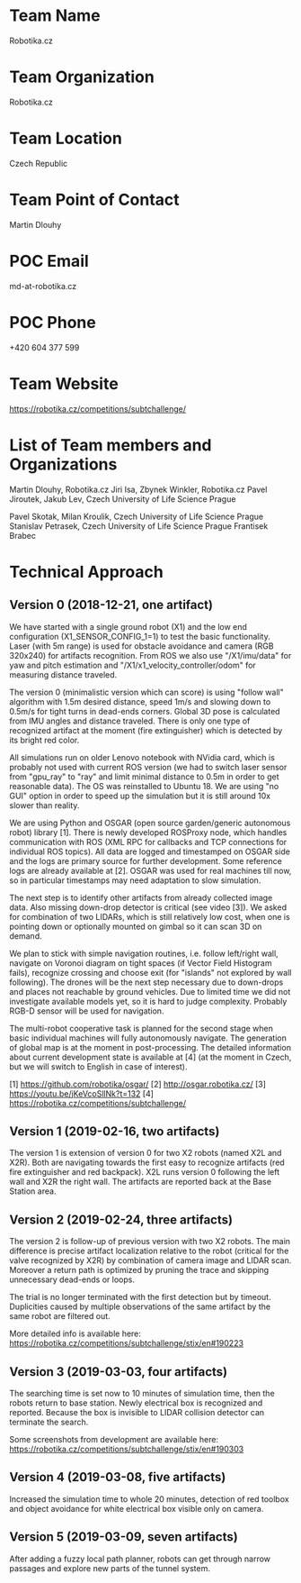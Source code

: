 # Team Name
Robotika.cz

# Team Organization
Robotika.cz

# Team Location
Czech Republic

# Team Point of Contact
Martin Dlouhy

# POC Email
md-at-robotika.cz

# POC Phone
+420 604 377 599

# Team Website
https://robotika.cz/competitions/subtchallenge/

# List of Team members and Organizations
Martin Dlouhy, Robotika.cz
Jiri Isa,
Zbynek Winkler, Robotika.cz
Pavel Jiroutek,
Jakub Lev, Czech University of Life Science Prague

Pavel Skotak,
Milan Kroulik, Czech University of Life Science Prague
Stanislav Petrasek, Czech University of Life Science Prague
Frantisek Brabec


# Technical Approach

## Version 0 (2018-12-21, one artifact)

We have started with a single ground robot (X1) and the low end configuration
(X1_SENSOR_CONFIG_1=1) to test the basic functionality. Laser (with 5m range)
is used for obstacle avoidance and camera (RGB 320x240) for artifacts
recognition. From ROS we also use "/X1/imu/data" for yaw and pitch estimation
and "/X1/x1_velocity_controller/odom" for measuring distance traveled.

The version 0 (minimalistic version which can score) is using "follow wall"
algorithm with 1.5m desired distance, speed 1m/s and slowing down to 0.5m/s for
tight turns in dead-ends corners. Global 3D pose is calculated from IMU angles
and distance traveled. There is only one type of recognized artifact at the
moment (fire extinguisher) which is detected by its bright red color.

All simulations run on older Lenovo notebook with NVidia card, which is
probably not used with current ROS version (we had to switch laser sensor from
"gpu_ray" to "ray" and limit minimal distance to 0.5m in order to get
reasonable data). The OS was reinstalled to Ubuntu 18. We are using "no GUI"
option in order to speed up the simulation but it is still around 10x slower
than reality.

We are using Python and OSGAR (open source garden/generic autonomous robot)
library [1]. There is newly developed ROSProxy node, which handles
communication with ROS (XML RPC for callbacks and TCP connections for
individual ROS topics). All data are logged and timestamped on OSGAR side and
the logs are primary source for further development.  Some reference logs are
already available at [2]. OSGAR was used for real machines till now, so in
particular timestamps may need adaptation to slow simulation.

The next step is to identify other artifacts from already collected image data.
Also missing down-drop detector is critical (see video [3]). We asked for
combination of two LIDARs, which is still relatively low cost, when one is
pointing down or optionally mounted on gimbal so it can scan 3D on demand.

We plan to stick with simple navigation routines, i.e. follow left/right wall,
navigate on Voronoi diagram on tight spaces (if Vector Field Histogram fails),
recognize crossing and choose exit (for "islands" not explored by wall
following).  The drones will be the next step necessary due to down-drops and
places not reachable by ground vehicles. Due to limited time we did not
investigate available models yet, so it is hard to judge complexity. Probably
RGB-D sensor will be used for navigation.

The multi-robot cooperative task is planned for the second stage when basic
individual machines will fully autonomously navigate. The generation of global
map is at the moment in post-processing.  The detailed information about
current development state is available at [4] (at the moment in Czech, but we
will switch to English in case of interest).

[1] https://github.com/robotika/osgar/
[2] http://osgar.robotika.cz/
[3] https://youtu.be/jKeVcoSllNk?t=132
[4] https://robotika.cz/competitions/subtchallenge/


## Version 1 (2019-02-16, two artifacts)

The version 1 is extension of version 0 for two X2 robots (named X2L and X2R).
Both are navigating towards the first easy to recognize artifacts (red fire
extinguisher and red backpack). X2L runs version 0 following the left wall and
X2R the right wall. The artifacts are reported back at the Base Station area.


## Version 2 (2019-02-24, three artifacts)

The version 2 is follow-up of previous version with two X2 robots. The main
difference is precise artifact localization relative to the robot (critical for
the valve recognized by X2R) by combination of camera image and LIDAR scan.
Moreover a return path is optimized by pruning the trace and skipping
unnecessary dead-ends or loops.

The trial is no longer terminated with the first detection but by timeout.
Duplicities caused by multiple observations of the same artifact by the same
robot are filtered out.

More detailed info is available here:
https://robotika.cz/competitions/subtchallenge/stix/en#190223


## Version 3 (2019-03-03, four artifacts)

The searching time is set now to 10 minutes of simulation time, then the robots
return to base station. Newly electrical box is recognized and reported.
Because the box is invisible to LIDAR collision detector can terminate the
search.

Some screenshots from development are available here:
https://robotika.cz/competitions/subtchallenge/stix/en#190303


## Version 4 (2019-03-08, five artifacts)

Increased the simulation time to whole 20 minutes, detection of red
toolbox and object avoidance for white electrical box visible only
on camera.


## Version 5 (2019-03-09, seven artifacts)
After adding a fuzzy local path planner, robots can get through narrow passages
and explore new parts of the tunnel system.
